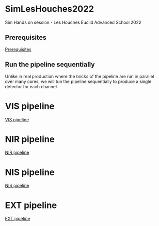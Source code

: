 # SimLesHouches2022
Sim Hands on session - Les Houches Euclid Advanced School 2022

## Prerequisites

[Prerequisites](./Prerequisites/SimPipeline_prerequisites.md)

## Run the pipeline sequentially

Unlike in real production where the bricks of the pipeline are run in parallel over many cores, we will tun
the pipeline sequentially to produce a single detector for each channel.

# VIS pipeline

[VIS pipeline](./SequentialPipelines/VIS_seqPipeline.md)

# NIR pipeline

[NIR pipeline]((./SequentialPipelines/NIR_seqPipeline.md))

# NIS pipeline

[NIS pipeline]((./SequentialPipelines/NIS_seqPipeline.md))

# EXT pipeline

[EXT pipeline]((./SequentialPipelines/EXT_seqPipeline.md))
